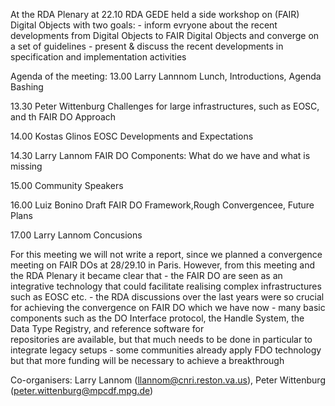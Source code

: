 At the RDA Plenary at 22.10 RDA GEDE held a side workshop on (FAIR) Digital Objects with two goals:
    - inform evryone about the recent developments from Digital Objects to FAIR Digital Objects and converge on a set of guidelines 
    - present & discuss the recent developments in specification and implementation activities

Agenda of the meeting:
13.00   Larry Lannnom       Lunch, Introductions, Agenda Bashing

13.30   Peter Wittenburg    Challenges for large infrastructures, such as EOSC, and th FAIR DO Approach

14.00   Kostas Glinos       EOSC Developments and Expectations

14.30   Larry Lannom        FAIR DO Components: What do we have and what is missing

15.00   Community Speakers
                            
16.00   Luiz Bonino         Draft FAIR DO Framework,Rough Convergencee, Future Plans

17.00   Larry Lannom        Concusions

For this meeting we will not write a report, since we planned a convergence meeting on FAIR DOs at 28/29.10 in Paris. However, from this meeting and the RDA Plenary it became clear that
    - the FAIR DO are seen as an integrative technology that could facilitate realising complex infrastructures such as EOSC etc.
    - the RDA discussions over the last years were so crucial for achieving the convergence on FAIR DO which we have now
    - many basic components such as the DO Interface protocol, the Handle System, the Data Type Registry, and reference software for        
      repositories are available, but that much needs to be done in particular to integrate legacy setups
    - some communities already apply FDO technology but that more funding will be necessary to achieve a breakthrough

Co-organisers: Larry Lannom (llannom@cnri.reston.va.us), Peter Wittenburg (peter.wittenburg@mpcdf.mpg.de)

